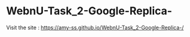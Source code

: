 # WebnU-Task_2-Google-Replica-

Visit the site : https://amy-ss.github.io/WebnU-Task_2-Google-Replica-/
